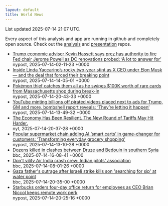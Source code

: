 ```yaml
---
layout: default
title: World News
---
```


<div markdown="0">
<div class="byline small text-muted">List updated <span class="datetime">2025-07-14 21:07 UTC</span>.</div>

<p>Every aspect of this analysis and app are running in github and completely open source. Check out the <a href="https://github.com/Castro-Media/Analysis">analysis</a> and <a href="https://github.com/Castro-Media/TopStoryReview.com">presentation</a> repos.</p>
<ul>
<li><a href='https://nypost.com/2025/07/13/business/trump-economic-adviser-says-white-house-probing-fed-renovation-costs-authority-to-fire-powell/'>Trump economic adviser Kevin&#160;Hassett says prez has authority to fire Fed chair Jerome Powell as DC renovations probed: &#8216;A lot to answer for&#8217;</a><div class='byline small text-muted'>nypost, <span class="datetime">2025-07-14-02-11-23 +0000</span></div></li>
<li><a href='https://nypost.com/2025/07/14/business/inside-linda-yaccarinos-tumultuous-tenure-at-x-under-elon-musk/'>Inside Linda Yaccarino&#8217;s rocky two-year stint as X CEO under Elon Musk &#8212; and the deal that forced their breaking point</a><div class='byline small text-muted'>nypost, <span class="datetime">2025-07-14-14-05-01 +0000</span></div></li>
<li><a href='https://nypost.com/2025/07/14/business/pokemon-bandit-swipes-100k-worth-of-rare-cards-in-break-in/'>Pok&#233;mon thief catches them all as he swipes $100K worth of rare cards from Massachusetts shop during break-in</a><div class='byline small text-muted'>nypost, <span class="datetime">2025-07-14-20-43-33 +0000</span></div></li>
<li><a href='https://nypost.com/2025/07/14/business/youtube-is-minting-billions-off-pirated-videos-placed-next-to-ads-for-trump-gm-jpmorgan-and-pizza-hut/'>YouTube minting billions off pirated videos placed next to ads for Trump, GM and more, bombshell report reveals: &#8216;They&#8217;re letting it happen&#8217;</a><div class='byline small text-muted'>nypost, <span class="datetime">2025-07-14-13-49-32 +0000</span></div></li>
<li><a href='https://www.nytimes.com/2025/07/14/us/politics/tariff-threats-us-economy.html'>The Economy Has Been Resilient. The New Round of Tariffs May Hit Harder.</a><div class='byline small text-muted'>nyt, <span class="datetime">2025-07-14-20-37-28 +0000</span></div></li>
<li><a href='https://nypost.com/2025/07/14/lifestyle/wegmans-testing-ai-powered-caper-carts-for-grocery-shopping/'>Popular supermarket chain adding AI &#8216;smart carts&#8217; in game-changer for customers: &#8216;Transforming everyday grocery shopping&#8217;</a><div class='byline small text-muted'>nypost, <span class="datetime">2025-07-14-13-10-28 +0000</span></div></li>
<li><a href='https://www.bbc.com/news/articles/cgmwp70pwmyo'>Dozens killed in clashes between Druze and Bedouin in southern Syria</a><div class='byline small text-muted'>bbc, <span class="datetime">2025-07-14-16-08-41 +0000</span></div></li>
<li><a href='https://www.bbc.com/news/articles/cddzp0g5l25o'>Don't vilify Air India crash crew: Indian pilots' association</a><div class='byline small text-muted'>bbc, <span class="datetime">2025-07-14-08-01-26 +0000</span></div></li>
<li><a href='https://www.bbc.com/news/articles/ckglpk9xjewo'>Gaza father's outrage after Israeli strike kills son 'searching for sip' at water point</a><div class='byline small text-muted'>bbc, <span class="datetime">2025-07-14-20-35-00 +0000</span></div></li>
<li><a href='https://nypost.com/2025/07/14/business/starbucks-orders-4-day-office-return-as-ceo-brian-niccol-keeps-remote-work-perk/'>Starbucks orders four-day office return for employees as CEO Brian Niccol keeps remote work perk</a><div class='byline small text-muted'>nypost, <span class="datetime">2025-07-14-20-25-16 +0000</span></div></li>
</ul>
</div>
